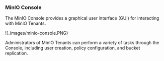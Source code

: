### MinIO Console


The MinIO Console provides a graphical user interface (GUI) for interacting with MinIO Tenants.

!(_images/minio-console.PNG)

Administrators of MinIO Tenants can perform a variety of tasks through the Console, including user creation, policy configuration, and bucket replication. 
